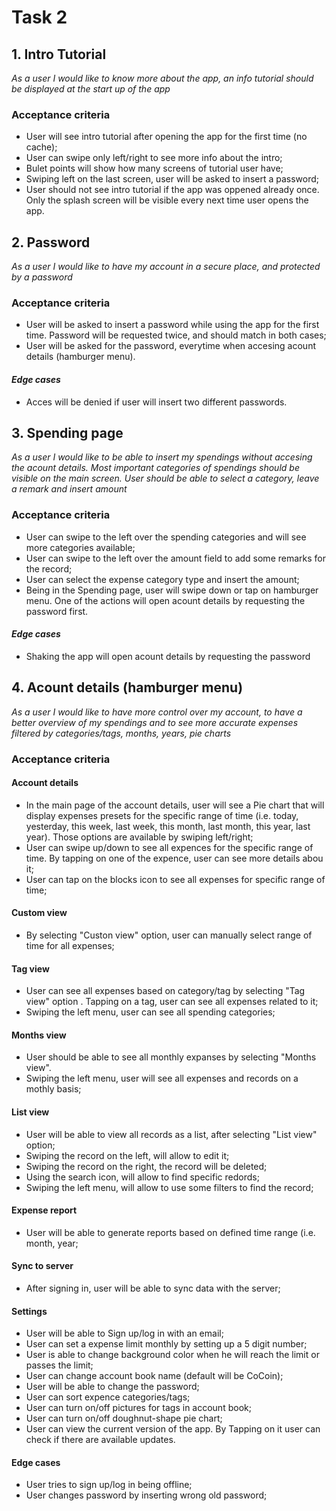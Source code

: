 # Task 2

## 1. Intro Tutorial
*As a user I would like to know more about the app, an info tutorial should be displayed at the start up of the app*
### Acceptance criteria
* User will see intro tutorial after opening the app for the first time (no cache);
* User can swipe only left/right to see more info about the intro;
* Bulet points will show how many screens of tutorial user have;
* Swiping left on the last screen, user will be asked to insert a password;
* User should not see intro tutorial if the app was oppened already once. Only the splash screen will be visible every next time user opens the app.


## 2. Password
*As a user I would like to have my account in a secure place, and protected by a password*
### Acceptance criteria
* User will be asked to insert a password while using the app for the first time. Password will be requested twice, and should match in both cases;
* User will be asked for the password, everytime when accesing acount details (hamburger menu).

#### *Edge cases*
* Acces will be denied if user will insert two different passwords.


## 3. Spending page
*As a user I would like to be able to insert my spendings without accesing the acount details. Most important categories of spendings should be visible on the main screen. User should be able to select a category, leave a remark and insert amount*
### Acceptance criteria
* User can swipe to the left over the spending categories and will see more categories available;
* User can swipe to the left over the amount field to add some remarks for the record;
* User can select the expense category type and insert the amount;
* Being in the Spending page, user will swipe down or tap on hamburger menu. One of the actions will open acount details by requesting the password first. 

#### *Edge cases* 
* Shaking the app will open acount details by requesting the password

## 4. Acount details (hamburger menu)
*As a user I would like to have more control over my account, to have a better overview of my spendings and to see more accurate expenses filtered by categories/tags, months, years, pie charts*
### Acceptance criteria

#### Account details
* In the main page of the account details, user will see a Pie chart that will display expenses presets for the specific range of time (i.e. today, yesterday, this week, last week, this month, last month, this year, last year). Those options are available by swiping left/right;
* User can swipe up/down to see all expences for the specific range of time. By tapping on one of the expence, user can see more details abou it;
* User can tap on the blocks icon to see all expenses for specific range of time;

#### Custom view 
* By selecting "Custon view" option, user can manually select range of time for all expenses;


#### Tag view
* User can see all expenses based on category/tag by selecting "Tag view" option . Tapping on a tag, user can see all expenses related to it;
* Swiping the left menu, user can see all spending categories;

#### Months view
* User should be able to see all monthly expanses by selecting "Months view". 
* Swiping the left menu, user will see all expenses and records on a mothly basis;

#### List view
* User will be able to view all records as a list, after selecting "List view" option;
* Swiping the record on the left, will allow to edit it;
* Swiping the record on the right, the record will be deleted;
* Using the search icon, will allow to find specific redords;
* Swiping the left menu, will allow to use some filters to find the record;

#### Expense report
* User will be able to generate reports based on defined time range (i.e. month, year;

#### Sync to server
* After signing in, user will be able to sync data with the server;

#### Settings 
* User will be able to Sign up/log in with an email;
* User can set a expense limit monthly by setting up a 5 digit number;
* User is able to change background color when he will reach the limit or passes the limit;
* User can change account book name (default will be CoCoin);
* User will be able to change the password;
* User can sort expence categories/tags;
* User can turn on/off pictures for tags in account book;
* User can turn on/off doughnut-shape pie chart;
* User can view the current version of the app. By Tapping on it user can check if there are available updates.

#### Edge cases
* User tries to sign up/log in being offline;
* User changes password by inserting wrong old password;


















